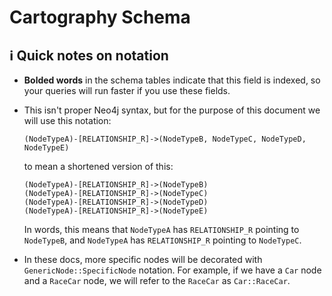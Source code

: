 # Cartography Schema

## ℹ️ Quick notes on notation
- **Bolded words** in the schema tables indicate that this field is indexed, so your queries will run faster if you use these fields.

- This isn't proper Neo4j syntax, but for the purpose of this document we will use this notation:

	```
	(NodeTypeA)-[RELATIONSHIP_R]->(NodeTypeB, NodeTypeC, NodeTypeD, NodeTypeE)
	```

	to mean a shortened version of this:

	```
	(NodeTypeA)-[RELATIONSHIP_R]->(NodeTypeB)
	(NodeTypeA)-[RELATIONSHIP_R]->(NodeTypeC)
	(NodeTypeA)-[RELATIONSHIP_R]->(NodeTypeD)
	(NodeTypeA)-[RELATIONSHIP_R]->(NodeTypeE)
	```

	In words, this means that `NodeTypeA` has `RELATIONSHIP_R` pointing to `NodeTypeB`, and `NodeTypeA` has `RELATIONSHIP_R` pointing to `NodeTypeC`.

- In these docs, more specific nodes will be decorated with `GenericNode::SpecificNode` notation. For example, if we have a `Car` node and a `RaceCar` node, we will refer to the `RaceCar` as `Car::RaceCar`.


```{include} ../schema/_cartography-metadata/schema.md
```

```{include} ../schema/_cartography-common/schema.md
```

```{include} ../modules/aws/schema.md
```

```{include} ../modules/azure/schema.md
```

```{include} ../modules/bigfix/schema.md
```

```{include} ../modules/crowdstrike/schema.md
```

```{include} ../modules/cve/schema.md
```

```{include} ../modules/digitalocean/schema.md
```

```{include} ../modules/duo/schema.md
```

```{include} ../modules/gcp/schema.md
```

```{include} ../modules/github/schema.md
```

```{include} ../modules/gsuite/schema.md
```

```{include} ../modules/jamf/schema.md
```

```{include} ../modules/kandji/schema.md
```

```{include} ../modules/kubernetes/schema.md
```

```{include} ../modules/lastpass/schema.md
```

```{include} ../modules/oci/schema.md
```

```{include} ../modules/okta/schema.md
```

```{include} ../modules/pagerduty/schema.md
```

```{include} ../modules/semgrep/schema.md
```

```{include} ../modules/snipeit/schema.md
```
